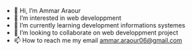 - 👋 Hi, I’m Ammar Araour
- 👀 I’m interested in web developpment
- 🌱 I’m currently learning development informations systemes
- 💞️ I’m looking to collaborate on web developpment project
- 📫 How to reach me my email ammar.araour06@gmail.com 

